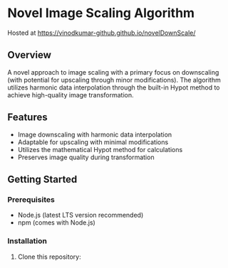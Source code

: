 # Novel Image Scaling Algorithm
Hosted at https://vinodkumar-github.github.io/novelDownScale/
## Overview
A novel approach to image scaling with a primary focus on downscaling (with potential for upscaling through minor modifications). The algorithm utilizes harmonic data interpolation through the built-in Hypot method to achieve high-quality image transformation.

## Features
- Image downscaling with harmonic data interpolation
- Adaptable for upscaling with minimal modifications
- Utilizes the mathematical Hypot method for calculations
- Preserves image quality during transformation

## Getting Started

### Prerequisites
- Node.js (latest LTS version recommended)
- npm (comes with Node.js)

### Installation
1. Clone this repository:
